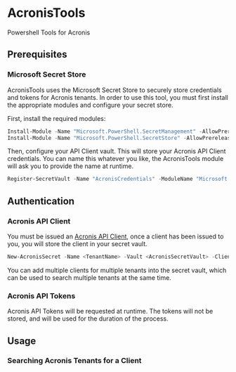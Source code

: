 # AcronisTools
Powershell Tools for Acronis

## Prerequisites

### Microsoft Secret Store
AcronisTools uses the Microsoft Secret Store to securely store credentials and tokens for Acronis tenants.  In order to use this tool, you must first install the appropriate modules and configure your secret store.

First, install the required modules:
```powershell
Install-Module -Name "Microsoft.PowerShell.SecretManagement" -AllowPrerelease
Install-Module -Name "Microsoft.PowerShell.SecretStore" -AllowPrerelease
```

Then, configure your API Client vault.  This will store your Acronis API Client credentials. You can name this whatever you like, the AcronisTools module will ask you to provide the name at runtime.
```powershell
Register-SecretVault -Name "AcronisCredentials" -ModuleName "Microsoft.PowerShell.SecretStore"
```
## Authentication

### Acronis API Client
You must be issued an [Acronis API Client](https://www.acronis.com/en-us/support/documentation/AcronisCyberCloud/index.html#creating-api-client.html), once a client has been issued to you, you will store the client in your secret vault.
```powershell
New-AcronisSecret -Name <TenantName> -Vault <AcronisSecretVault> -ClientID <AcronisAPIClientID> -BaseUri <AcronisBaseUri> -ClientSecret <AcronisAPIClientSecret>
```
You can add multiple clients for multiple tenants into the secret vault, which can be used to search multiple tenants at the same time.

### Acronis API Tokens
Acronis API Tokens will be requested at runtime.  The tokens will not be stored, and will be used for the duration of the process.

## Usage

### Searching Acronis Tenants for a Client
